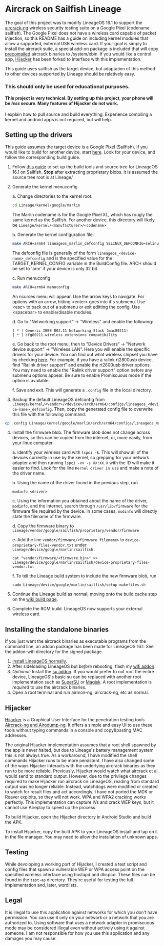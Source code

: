# Aircrack on Sailfish Lineage
The goal of this project was to modify LineageOS 16.1 to support the [aircrack-ng](https://aircrack-ng.org/) wireless security testing suite on a Google Pixel (codename sailfish). The Google Pixel does not have a wireless card capable of packet injection, so this README has a guide on including kernel modules that allow a supported, external USB wireless card. If your goal is simply to install the aircrack suite, a special add-on package is included that will copy [precompiled](https://github.com/kriswebdev/android_aircrack) aircrack binaries to /system/xbin. If you would like a control app, [Hijacker](https://github.com/chrisk44/Hijacker) has been forked to interface with this implementation. 

This guide uses sailfish as the target device, but adaptation of this method to other devices supported by Lineage should be relatively easy. 

### This should only be used for educational purposes. 
#### This project is very technical. By setting up this project, your phone will be *less* secure. Many features of Hijacker do not work. 
I explain how to pull source and build everything. Experience compiling a kernel and android apps is not required, but will help.

## Setting up the drivers
This guide assumes the target device is a Google Pixel (Sailfish). If you would like to build for another device, start [here](https://wiki.lineageos.org/devices/). Look for your device, and follow the corresponding build guide.

1. Follow [this guide](https://wiki.lineageos.org/devices/sailfish/build) to set up the build tools and source tree for LineageOS 16.1 on Sailfish. **Stop** after extracting proprietary blobs. It is assumed the source tree root is at Lineage/
2. Generate the kernel menuconfig

    a. Change directories to the kernel root. 
    ```bash
    cd Lineage/kernel/google/marlin
    ```
    The Marlin codename is for the Google Pixel XL, which has rougly the same kernel as the Sailfish. For another device, this directory will likely be `Lineage/kernel/<manufacturer>/<codename>`
  
    b. Generate the kernel configuration file.
    ```bash
    make ARCH=arm64 lineageos_marlin_defconfig SELINUX_DEFCONFIG=selinux_defconfig
    ```
    The defconfig file is generally of the form `lineageos_<device-name>_defconfig` and is the specified value for the TARGET_KERNEL_CONFIG variable in the BuildConfig file. ARCH should be set to 'arm' if your device is only 32 bit. 
    
    c. Run menuconfig
    ```bash
    make ARCH=arm64 menuconfig
    ```
    An ncurses menu will appear. Use the arrow keys to navigate. For options with an arrow, hitting \<enter\> goes into it's submenu. Use \<esc\> to back out of a submenu or exit editting the config. Use \<spacebar\> to enable/disable modules. 
    
    d. Go to "Networking support" -> "Wireless" and enable the following:
    ```
    [ * ] Generic IEEE 802.11 Networking Stack (mac80211)
    [ * ] cfg80211 wireless extensions compatibility
    ```
    
    e. Go back to the root menu, then to "Device Drivers" -> "Network device support" -> "Wireless LAN". Here you will enable the specific drivers for your device. You can find out what wireless chipset you have by checking [here](https://www.aircrack-ng.org/doku.php?id=compatible_cards). For example, if you have a ralink rt2800usb device, find "Ralink driver support" and enable the rt2800usb driver options. You may need to enable the "Ralink driver support" option before any submenu options appear. Be sure to enable Promiscuous mode if the option is available. 
    
    f. Save and exit. This will generate a `.config` file in the local directory. 

3. Backup the default LineageOS defconfig from `Lineage/kernel/<vendor>/<device>/arch/arm64/configs/lineageos_<device-name>_defconfig`. Then, copy the generated config file to overwrite this file with the following command: 
```bash
cp .config Lineage/kernel/google/marlin/arch/arm64/configs/lineageos_marlin_defconfig
```

4. Install the firmware blob. The firmware blob does not change across devices, so this can be copied from the internet, or, more easily, from your linux computer. 

    a. Identify your wireless card with `lspci -k`. This will show all of the devices currently in use by the kernel, so grepping for your network adapter and then running `lspci -vv -s XX:XX.X` with the ID will make it easier to find. Look for the line `Kernel driver in use` and make a note of the driver name.
    
    b. Using the name of the driver found in the previous step, run 
    ```
    modinfo <driver>
    ```
    c. Using the information you obtained about the name of the driver, `modinfo`, and the internet, search through `/usr/lib/firmware` for the firmware file required by the device. In some cases, `modinfo` will directly state the filename of the firmware. 
    
    d. Copy the firmware binary to `Lineage/vendor/google/sailfish/proprietary/vendor/firmware`
    
    e. Add the line `vendor/firmware/<firmware filename>` to `device-proprietary-files-vendor.txt` under `Lineage/device/google/marlin/sailfish` 
    ```
    cat "vendor/firmware/<firmware.bin>" >> Lineage/device/google/marlin/sailfish/device-proprietary-files-vendor.txt
    ```
    
    f. To tell the Lineage build system to include the new firmware blob, run
    ```
    sudo Lineage/device/google/marlin/sailfish/setup-makefiles.sh
    ```

5. Continue the Lineage build as normal, moving onto the build cache step on the [wiki build page](https://wiki.lineageos.org/devices/sailfish/build). 

6. Complete the ROM build. LineageOS now supports your external wireless card. 

## Installing the standalone binaries
If you just want the aircrack binaries as executable programs from the command line, an addon package has been made for LineageOS 16.1. See the addon-wifi directory for the signed package.

1. [Install LineageOS normally](https://wiki.lineageos.org/devices/sailfish/install).
2. After sideloading LineageOS but *before* rebooting, flash my [wifi addon](https://github.com/pkelly916/Lineage-Aircrack/tree/master/addon-wifi). 
3. *Optional:* Install the [su addon](https://download.lineageos.org/extras). If you would prefer to not root the entire device, LineageOS's basic su can be replaced with another root implementation such as [SuperSU](https://supersu.en.uptodown.com/android) or [Magisk](https://www.xda-developers.com/how-to-install-magisk/). A root implementation is *required* to use the aircrack binaries. 
4. Open a root terminal and run airmon-ng, aircrack-ng, etc as normal. 

## Hijacker

[Hijacker](https://github.com/chrisk44/Hijacker) is a Graphical User Interface for the penetration testing tools [Aircrack-ng and Airodump-ng](https://www.aircrack-ng.org/). It offers a simple and easy UI to use these tools without typing commands in a console and copy&pasting MAC addresses. 

The original Hijacker implementation assumes that a root shell spawned by the app is never halted, but due to Lineage's battery management system this is not always true. As a workaround, I have modified the shell commands Hijacker runs to be more persistent. I have also changed some of the ways Hijacker interacts with the underlying aircrack binaries as they run to be more reliable. Previously, Hijacker would watch what aircrack et al. would send to standard output. However, due to the privilege changes required to make Hijacker run aircrack on LineageOS, reading from standard output was no longer reliable. Instead, watchdogs were modified or created to watch for result files and act accordingly. I have not ported the MDK or Reaver exploits, so they will not work. WPA and WPA2 cracking works perfectly. This implementation can capture IVs and crack WEP keys, but it cannot use Aireplay to speed up the process. 

To build Hijacker, open the Hijacker directory in Android Studio and build the APK. 

To install Hijacker, copy the built APK to your LineageOS install and tap on it in the file manager. You may need to allow the installation of unknown apps.

## Testing
While devoloping a working port of Hijacker, I created a test script and config files that spawn a vulnerable WEP or WPA access point on the specified wireless interface using hostapd and dhcpcd. These files can be found in the `test-ap` directory. They're useful for testing the full implementation and, later, wordlists. 

## Legal

It is illegal to use this application against networks for which you don't have permission. You can use it only on your network or a network that you are authorized to. Using software that uses a network adapter in promiscuous mode may be considered illegal even without actively using it against someone. I am not responsible for how you use this application and any damages you may cause.
